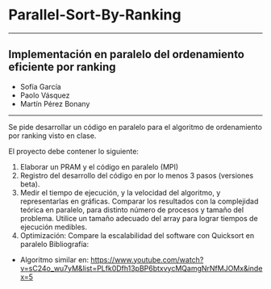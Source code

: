 # Parallel-Sort-By-Ranking

---

## Implementación en paralelo del ordenamiento eficiente por ranking

- Sofía García
- Paolo Vásquez
- Martín Pérez Bonany

---

Se pide desarrollar un código en paralelo para el algoritmo de ordenamiento por ranking visto en clase.

El proyecto debe contener lo siguiente:
1. Elaborar un PRAM y el código en paralelo (MPI)
2. Registro del desarrollo del código en por lo menos 3 pasos (versiones beta).
3. Medir el tiempo de ejecución, y la velocidad del algoritmo, y representarlas en gráficas. Comparar los resultados con la complejidad teórica en paralelo, para distinto número de procesos y tamaño del problema. Utilice un tamaño adecuado del array para lograr tiempos de ejecución medibles.
4. Optimización: Compare la escalabilidad del software con Quicksort en paralelo
Bibliografía:
- Algoritmo similar en: https://www.youtube.com/watch?v=sC24o_wu7yM&list=PLfk0Dfh13pBP6btxvycMQamgNrNfMJOMx&index=5
